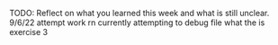 TODO: Reflect on what you learned this week and what is still unclear.
9/6/22 attempt work rn
currently attempting to debug file
what the is exercise 3